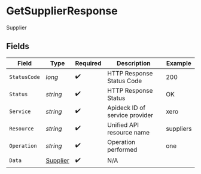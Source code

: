 # GetSupplierResponse

Supplier


## Fields

| Field                                           | Type                                            | Required                                        | Description                                     | Example                                         |
| ----------------------------------------------- | ----------------------------------------------- | ----------------------------------------------- | ----------------------------------------------- | ----------------------------------------------- |
| `StatusCode`                                    | *long*                                          | :heavy_check_mark:                              | HTTP Response Status Code                       | 200                                             |
| `Status`                                        | *string*                                        | :heavy_check_mark:                              | HTTP Response Status                            | OK                                              |
| `Service`                                       | *string*                                        | :heavy_check_mark:                              | Apideck ID of service provider                  | xero                                            |
| `Resource`                                      | *string*                                        | :heavy_check_mark:                              | Unified API resource name                       | suppliers                                       |
| `Operation`                                     | *string*                                        | :heavy_check_mark:                              | Operation performed                             | one                                             |
| `Data`                                          | [Supplier](../../Models/Components/Supplier.md) | :heavy_check_mark:                              | N/A                                             |                                                 |